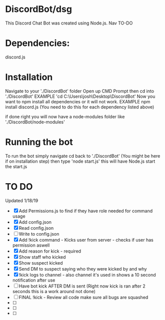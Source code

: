 # DiscordBot/dsg
This Discord Chat Bot was created using Node.js.
Nav TO-DO

# Dependencies: 
discord.js

# Installation
Navigate to your './DiscordBot' folder
Open up CMD Prompt then cd into './DiscordBot'
EXAMPLE 'cd C:\Users\josh\Desktop\DiscordBot'
Now you want to npm install all dependencies or it will not work.
EXAMPLE npm install discord.js
(You need to do this for each dependency listed above)

if done right you will now have a node-modules folder like './DiscordBot/node-modules'

# Running the bot
To run the bot simply navigate cd back to './DiscordBot' (You might be here if on installation step)
then type 'node start.js' this will have Node.js start the start.js

# TO DO
Updated 1/18/19
- [x] Add Permissions.js to find if they have role needed for command usage
- [x] Add config.json
- [x] Read config.json
- [ ] Write to config.json
- [x] Add !kick command - Kicks user from server - checks if user has permission aswell
- [x] Add reason for kick - required
- [x] Show staff who kicked
- [x] Show suspect kicked
- [x] Send DM to suspect saying who they were kicked by and why
- [x] !kick logs to channel - also channel it's used in shows a 10 second notification after use
- [ ] Have bot kick AFTER DM is sent (Right now kick is ran after 2 seconds this is a work around not done)
- [ ] FINAL !kick - Review all code make sure all bugs are squashed
- [ ] 
- [ ] 
- [ ] 

